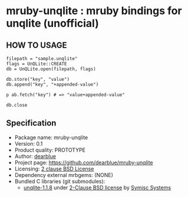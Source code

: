 # mruby-unqlite : mruby bindings for unqlite (unofficial)

## HOW TO USAGE

```ruby:ruby
filepath = "sample.unqlite"
flags = UnQLite::CREATE
db = UnQLite.open(filepath, flags)

db.store("key", "value")
db.append("key", "+appended-value")

p ab.fetch("key") # => "value+appended-value"

db.close
```


## Specification

  * Package name: mruby-unqlite
  * Version: 0.1
  * Product quality: PROTOTYPE
  * Author: [dearblue](https://github.com/dearblue)
  * Project page: <https://github.com/dearblue/mruby-unqlite>
  * Licensing: [2 clause BSD License](LICENSE)
  * Dependency external mrbgems: (NONE)
  * Bundled C libraries (git submodules):
      * [unqlite-1.1.8](http://unqlite.org/)
        under [2-Clause BSD license](https://unqlite.org/licensing.html)
        by [Symisc Systems](https://www.symisc.net/)
